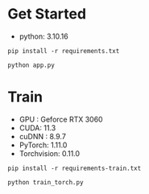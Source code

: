# Get Started

- python: 3.10.16

`pip install -r requirements.txt`

`python app.py`

# Train

- GPU : Geforce RTX 3060
- CUDA: 11.3
- cuDNN : 8.9.7
- PyTorch: 1.11.0
- Torchvision: 0.11.0

`pip install -r requirements-train.txt`

`python train_torch.py`
